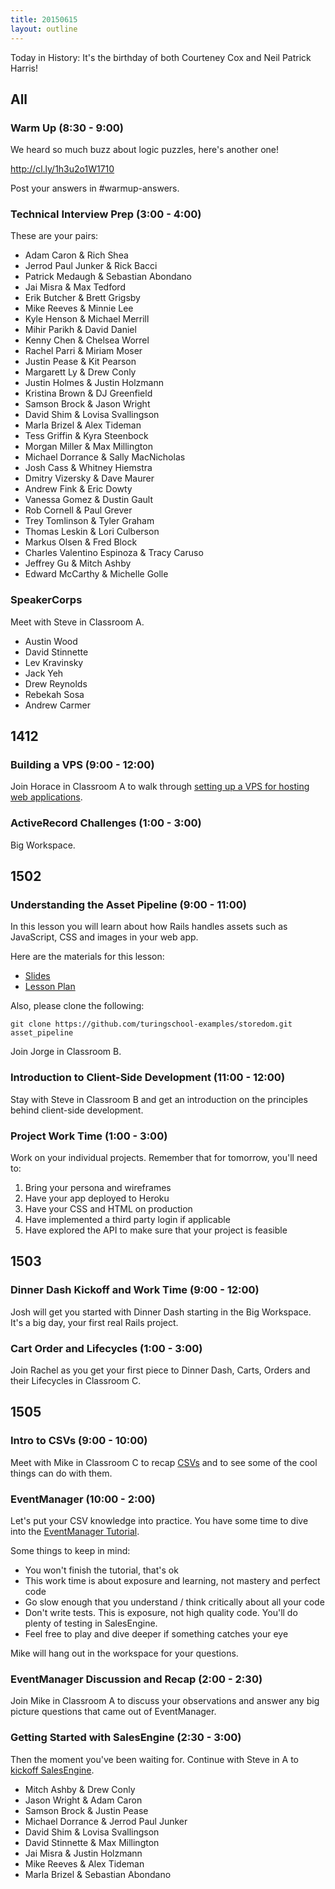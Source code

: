 ```yaml
---
title: 20150615
layout: outline
---
```


Today in History: It's the birthday of both Courteney Cox and Neil Patrick Harris!

## All

### Warm Up (8:30 - 9:00)

We heard so much buzz about logic puzzles, here's another one!

http://cl.ly/1h3u2o1W1710

Post your answers in #warmup-answers.

### Technical Interview Prep (3:00 - 4:00)

These are your pairs:

* Adam Caron & Rich Shea
* Jerrod Paul Junker & Rick Bacci
* Patrick Medaugh & Sebastian Abondano
* Jai Misra & Max Tedford
* Erik Butcher & Brett Grigsby
* Mike Reeves & Minnie Lee
* Kyle Henson & Michael Merrill
* Mihir Parikh & David Daniel
* Kenny Chen & Chelsea Worrel
* Rachel Parri & Miriam Moser
* Justin Pease & Kit Pearson
* Margarett Ly & Drew Conly
* Justin Holmes & Justin Holzmann
* Kristina Brown & DJ Greenfield
* Samson Brock & Jason Wright
* David Shim & Lovisa Svallingson
* Marla Brizel & Alex Tideman
* Tess Griffin & Kyra Steenbock
* Morgan Miller & Max Millington
* Michael Dorrance & Sally MacNicholas
* Josh Cass & Whitney Hiemstra
* Dmitry Vizersky & Dave Maurer
* Andrew Fink & Eric Dowty
* Vanessa Gomez & Dustin Gault
* Rob Cornell & Paul Grever
* Trey Tomlinson & Tyler Graham
* Thomas Leskin & Lori Culberson
* Markus Olsen & Fred Block
* Charles Valentino Espinoza & Tracy Caruso
* Jeffrey Gu & Mitch Ashby
* Edward McCarthy & Michelle Golle

### SpeakerCorps

Meet with Steve in Classroom A.

* Austin Wood
* David Stinnette
* Lev Kravinsky
* Jack Yeh
* Drew Reynolds
* Rebekah Sosa
* Andrew Carmer

## 1412

### Building a VPS (9:00 - 12:00)

Join Horace in Classroom A to walk through [setting up a VPS for hosting web applications](https://github.com/turingschool/lesson_plans/blob/master/ruby_03-professional_rails_applications/building-a-vps.markdown).

### ActiveRecord Challenges (1:00 - 3:00)

Big Workspace.

## 1502

### Understanding the Asset Pipeline (9:00 - 11:00)

In this lesson you will learn about how Rails handles assets such as JavaScript, CSS and images in your web app.

Here are the materials for this lesson:

* [Slides](https://www.dropbox.com/s/98z19hzeluc5skf/Turing%20-%20Understanding%20the%20Asset%20Pipeline.key?dl=0)
* [Lesson Plan](https://github.com/turingschool/lesson_plans/blob/master/ruby_03-professional_rails_applications/understanding_the_asset_pipeline.markdown)

Also, please clone the following:

```
git clone https://github.com/turingschool-examples/storedom.git asset_pipeline
```

Join Jorge in Classroom B.

### Introduction to Client-Side Development (11:00 - 12:00)

Stay with Steve in Classroom B and get an introduction on the principles behind client-side development.

### Project Work Time (1:00 - 3:00)

Work on your individual projects. Remember that for tomorrow, you'll need to:

1. Bring your persona and wireframes
2. Have your app deployed to Heroku
3. Have your CSS and HTML on production
4. Have implemented a third party login if applicable
5. Have explored the API to make sure that your project is feasible

## 1503

### Dinner Dash Kickoff and Work Time (9:00 - 12:00)

Josh will get you started with Dinner Dash starting in the Big Workspace. It's a big day, your first real Rails project.

### Cart Order and Lifecycles (1:00 - 3:00)

Join Rachel as you get your first piece to Dinner Dash, Carts, Orders and their Lifecycles in Classroom C.

## 1505

### Intro to CSVs (9:00 - 10:00)

Meet with Mike in Classroom C to recap [CSVs](https://github.com/turingschool/lesson_plans/blob/master/ruby_01-object_oriented_programming_with_ruby/file_io_and_csvs.markdown)
and to see some of the cool things can do with them.

### EventManager (10:00 - 2:00)

Let's put your CSV knowledge into practice. You have some time to dive into the [EventManager Tutorial](http://tutorials.jumpstartlab.com/projects/eventmanager.html).

Some things to keep in mind:

* You won't finish the tutorial, that's ok
* This work time is about exposure and learning, not mastery and perfect code
* Go slow enough that you understand / think critically about all your code
* Don't write tests. This is exposure, not high quality code. You'll do plenty of testing in SalesEngine.
* Feel free to play and dive deeper if something catches your eye

Mike will hang out in the workspace for your questions.

### EventManager Discussion and Recap (2:00 - 2:30)

Join Mike in Classroom A to discuss your observations and answer any big picture questions that came out of EventManager.

### Getting Started with SalesEngine (2:30 - 3:00)

Then the moment you've been waiting for. Continue with Steve in A to [kickoff SalesEngine](http://tutorials.jumpstartlab.com/projects/sales_engine.html).

* Mitch Ashby & Drew Conly
* Jason Wright & Adam Caron
* Samson Brock & Justin Pease
* Michael Dorrance & Jerrod Paul Junker
* David Shim & Lovisa Svallingson
* David Stinnette & Max Millington
* Jai Misra & Justin Holzmann
* Mike Reeves & Alex Tideman
* Marla Brizel & Sebastian Abondano
